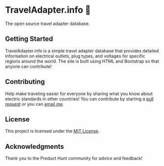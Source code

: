# TravelAdapter.info 🔌

The open source travel adapter database.

## Getting Started

TravelAdapter.info is a simple travel adapter database that provides detailed information on electrical outlets, plug types, and voltages for specific regions around the world. The site is built using HTML and Bootstrap so that anyone can contribute!

## Contributing

Help make traveling easier for everyone by sharing what you know about electric standards in other countries! You can contribute by starting a [pull request](https://github.com/RyanShook/traveladapter.info/pulls) or you can [email me](mailto:traveladapterxyz@gmail.com).

## License

This project is licensed under the [MIT License](https://github.com/RyanShook/traveladapter.info/blob/master/LICENSE).

## Acknowledgments

Thank you to the Product Hunt community for advice and feedback!
